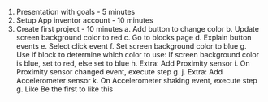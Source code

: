 1. Presentation with goals - 5 minutes
2. Setup App inventor account - 10 minutes
3. Create first project - 10 minutes
a. Add button to change color
b. Update screen background color to red
c. Go to blocks page
d. Explain button events
e. Select click event
f. Set screen background color to blue
g. Use if block to determine which color to use:
If screen background color is blue, set to red, else set to blue
h. Extra: Add Proximity sensor
i. On Proximity sensor changed event, execute step g.
j. Extra: Add Accelerometer sensor
k. On Accelerometer shaking event, execute step g.
Like
Be the first to like this